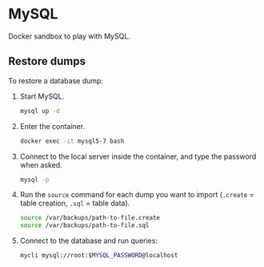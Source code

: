 # MySQL

Docker sandbox to play with MySQL.

## Restore dumps

To restore a database dump:

1. Start MySQL.
   ```bash
   mysql up -d
   ```
2. Enter the container.
   ```bash
   docker exec -it mysql5-7 bash
   ```
3. Connect to the local server inside the container, and type the password when asked.
   ```bash
   mysql -p
   ```
4. Run the `source` command for each dump you want to import (`.create` = table creation, `.sql` = table data).
   ```bash
   source /var/backups/path-to-file.create
   source /var/backups/path-to-file.sql
   ```
5. Connect to the database and run queries:
   ```bash
   mycli mysql://root:$MYSQL_PASSWORD@localhost
   ```

